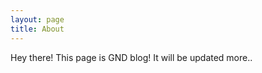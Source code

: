 ```yaml
---
layout: page
title: About
---
```


<p class="message">
  Hey there! This page is GND blog! It will be updated more..
</p>
